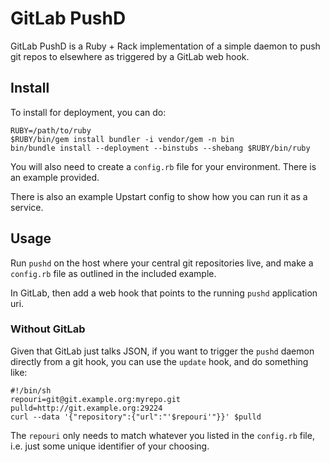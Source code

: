 # GitLab PushD

GitLab PushD is a Ruby + Rack implementation of a simple daemon to push git repos to elsewhere as triggered by a GitLab web hook.

## Install

To install for deployment, you can do:

    RUBY=/path/to/ruby
    $RUBY/bin/gem install bundler -i vendor/gem -n bin
    bin/bundle install --deployment --binstubs --shebang $RUBY/bin/ruby

You will also need to create a `config.rb` file for your environment.  There is an example provided.

There is also an example Upstart config to show how you can run it as a service.

## Usage

Run `pushd` on the host where your central git repositories live, and make a `config.rb` file as outlined in the included example.

In GitLab, then add a web hook that points to the running `pushd` application uri.

### Without GitLab

Given that GitLab just talks JSON, if you want to trigger the `pushd` daemon directly from a git hook, you can use the `update` hook, and do something like:

    #!/bin/sh
    repouri=git@git.example.org:myrepo.git
    pulld=http://git.example.org:29224
    curl --data '{"repository":{"url":"'$repouri'"}}' $pulld

The `repouri` only needs to match whatever you listed in the `config.rb` file, i.e. just some unique identifier of your choosing.
